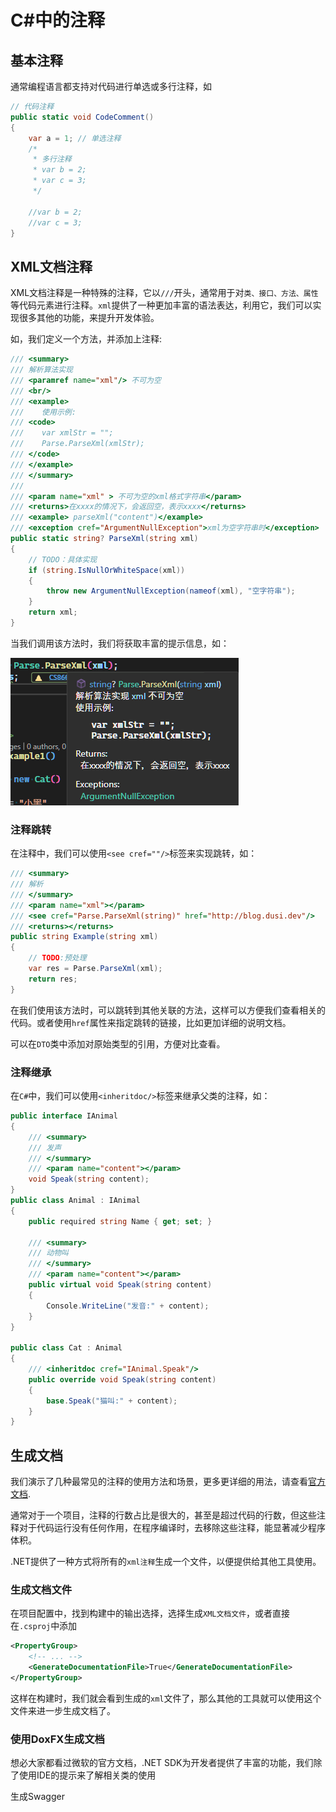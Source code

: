 # C#中的注释

## 基本注释

通常编程语言都支持对代码进行单选或多行注释，如

```csharp
// 代码注释
public static void CodeComment()
{
    var a = 1; // 单选注释
    /* 
     * 多行注释
     * var b = 2;
     * var c = 3;
     */

    //var b = 2;
    //var c = 3;
}
```

## XML文档注释

XML文档注释是一种特殊的注释，它以`///`开头，通常用于对`类、接口、方法、属性`等代码元素进行注释。`xml`提供了一种更加丰富的语法表达，利用它，我们可以实现很多其他的功能，来提升开发体验。

如，我们定义一个方法，并添加上注释:

```csharp
/// <summary>
/// 解析算法实现
/// <paramref name="xml"/> 不可为空
/// <br/>
/// <example>
///    使用示例:
/// <code>
///    var xmlStr = "";
///    Parse.ParseXml(xmlStr);
/// </code>
/// </example>
/// </summary>
/// 
/// <param name="xml" > 不可为空的xml格式字符串</param>
/// <returns>在xxxx的情况下，会返回空，表示xxxx</returns>
/// <example> parseXml("content")</example>
/// <exception cref="ArgumentNullException">xml为空字符串时</exception>
public static string? ParseXml(string xml)
{
    // TODO：具体实现
    if (string.IsNullOrWhiteSpace(xml))
    {
        throw new ArgumentNullException(nameof(xml), "空字符串");
    }
    return xml;
}
```

当我们调用该方法时，我们将获取丰富的提示信息，如：

![xml注释](../images/csharpAdvance/xml1.png)

### 注释跳转

在注释中，我们可以使用`<see cref=""/>`标签来实现跳转，如：

```csharp
/// <summary>
/// 解析
/// </summary>
/// <param name="xml"></param>
/// <see cref="Parse.ParseXml(string)" href="http://blog.dusi.dev"/>
/// <returns></returns>
public string Example(string xml)
{
    // TODO:预处理
    var res = Parse.ParseXml(xml);
    return res;
}
```

在我们使用该方法时，可以跳转到其他关联的方法，这样可以方便我们查看相关的代码。或者使用`href`属性来指定跳转的链接，比如更加详细的说明文档。

可以在`DTO`类中添加对原始类型的引用，方便对比查看。

### 注释继承

在`C#`中，我们可以使用`<inheritdoc/>`标签来继承父类的注释，如：

```csharp
public interface IAnimal
{
    /// <summary>
    /// 发声
    /// </summary>
    /// <param name="content"></param>
    void Speak(string content);
}
public class Animal : IAnimal
{
    public required string Name { get; set; }

    /// <summary>
    /// 动物叫
    /// </summary>
    /// <param name="content"></param>
    public virtual void Speak(string content)
    {
        Console.WriteLine("发音:" + content);
    }
}

public class Cat : Animal
{
    /// <inheritdoc cref="IAnimal.Speak"/>
    public override void Speak(string content)
    {
        base.Speak("猫叫:" + content);
    }
}
```

## 生成文档

我们演示了几种最常见的注释的使用方法和场景，更多更详细的用法，请查看[官方文档](https://learn.microsoft.com/zh-cn/dotnet/csharp/language-reference/xmldoc/recommended-tags).

通常对于一个项目，注释的行数占比是很大的，甚至是超过代码的行数，但这些注释对于代码运行没有任何作用，在程序编译时，去移除这些注释，能显著减少程序体积。

.NET提供了一种方式将所有的`xml注释`生成一个文件，以便提供给其他工具使用。

### 生成文档文件

在项目配置中，找到构建中的输出选择，选择生成`XML文档文件`，或者直接在`.csproj`中添加

```xml
<PropertyGroup>
    <!-- ... -->
    <GenerateDocumentationFile>True</GenerateDocumentationFile>
</PropertyGroup>
```

这样在构建时，我们就会看到生成的`xml`文件了，那么其他的工具就可以使用这个文件来进一步生成文档了。

### 使用DoxFX生成文档

想必大家都看过微软的官方文档，.NET SDK为开发者提供了丰富的功能，我们除了使用IDE的提示来了解相关类的使用

生成Swagger
